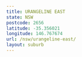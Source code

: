 ```yaml
---
title: URANGELINE EAST
state: NSW
postcode: 2656
latitude: -35.356021
longitude: 146.767674
url: /nsw/urangeline-east/
layout: suburb
---
```

